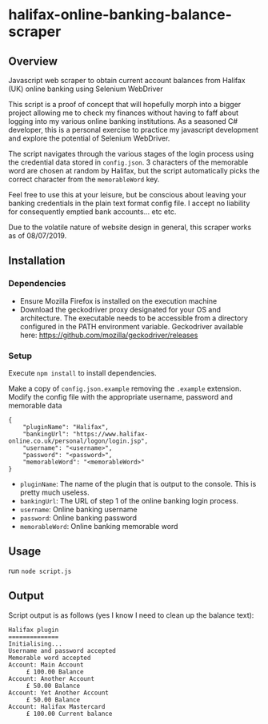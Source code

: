 # halifax-online-banking-balance-scraper
## Overview
Javascript web scraper to obtain current account balances from Halifax (UK) online banking using Selenium WebDriver

This script is a proof of concept that will hopefully morph into a bigger project allowing me to check my finances without having to faff about logging into my various online banking institutions. As a seasoned C# developer, this is a personal exercise to practice my javascript development and explore the potential of Selenium WebDriver.

The script navigates through the various stages of the login process using the credential data stored in `config.json`. 3 characters of the memorable word are chosen at random by Halifax, but the script automatically picks the correct character from the `memorableWord` key.

Feel free to use this at your leisure, but be conscious about leaving your banking credentials in the plain text format config file. I accept no liability for consequently emptied bank accounts... etc etc.

Due to the volatile nature of website design in general, this scraper works as of 08/07/2019.

## Installation
### Dependencies
- Ensure Mozilla Firefox is installed on the execution machine 
- Download the geckodriver proxy designated for your OS and architecture. The executable needs to be accessible from a directory configured in the PATH environment variable. Geckodriver available here: https://github.com/mozilla/geckodriver/releases

### Setup
Execute `npm install` to install dependencies.

Make a copy of `config.json.example` removing the `.example` extension. Modify the config file with the appropriate username, password and memorable data
```
{
    "pluginName": "Halifax",
    "bankingUrl": "https://www.halifax-online.co.uk/personal/logon/login.jsp",
    "username": "<username>",
    "password": "<password>",
    "memorableWord": "<memorableWord>"
}
```

- `pluginName`: The name of the plugin that is output to the console. This is pretty much useless.
- `bankingUrl`: The URL of step 1 of the online banking login process.
- `username`: Online banking username
- `password`: Online banking password
- `memorableWord`: Online banking memorable word

## Usage
run `node script.js`

## Output 
Script output is as follows (yes I know I need to clean up the balance text):

```
Halifax plugin
==============
Initialising...
Username and password accepted
Memorable word accepted
Account: Main Account
	 £ 100.00 Balance
Account: Another Account
	 £ 50.00 Balance
Account: Yet Another Account
	 £ 50.00 Balance
Account: Halifax Mastercard
	 £ 100.00 Current balance
```